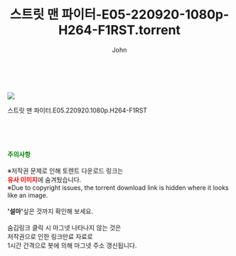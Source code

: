 ﻿---
layout: post
title:  "    스트릿 맨 파이터-E05-220920-1080p-H264-F1RST.torrent"
author: John
categories: [ TV ]
tags: [  ]
image: https://torrentrj54.com/uploadfile/full/8f9287b9117b88988976b592abb352ab2fa6763b.jpg 
description: "    스트릿 맨 파이터-E05-220920-1080p-H264-F1RST torrent 정보 공유"
toc: true
toc_sticky: true
---

<br>
<p><img src="https://torrentrj54.com/uploadfile/full/8f9287b9117b88988976b592abb352ab2fa6763b.jpg"/></p>
 스트릿 맨 파이터.E05.220920.1080p.H264-F1RST  
    
<br><br><br>
<p data-ke-size="size16"><b><span style="color: green;">주의사항</span></b><br /><br />※저작권 문제로 인해 토렌트 다운로드 링크는<br /><b><span style="color: red;">유사 이미지</span></b>에 숨겨뒀습니다.<br />※Due to copyright issues, the torrent download link is hidden where it looks like an image.<br /><br /><b>'설마'</b>싶은 것까지 확인해 보세요.<br /><br />숨김링크 클릭 시 마그넷 나타나지 않는 것은<br />저작권으로 인한 링크만료 자료로<br />1시간 간격으로 봇에 의해 마그넷 주소 갱신됩니다.</p>
